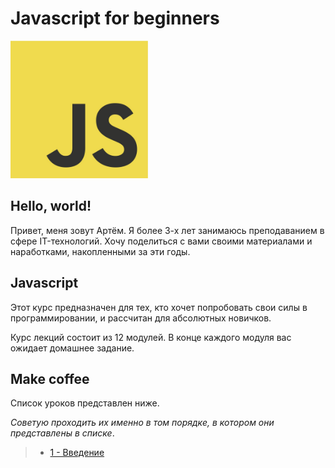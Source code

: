 # Javascript for beginners

<img
    src="./assets/img/js.jpg"
    alt="js"
    width="220px" />

## Hello, world!
Привет, меня зовут Артём.
Я более 3-х лет занимаюсь преподаванием в сфере IT-технологий.
Хочу поделиться с вами своими материалами и наработками, накопленными за эти годы.

## Javascript
Этот курс предназначен для тех, кто хочет попробовать свои силы в программировании, и рассчитан для абсолютных новичков.

Курс лекций состоит из 12 модулей.
В конце каждого модуля вас ожидает домашнее задание.

## Make coffee
Список уроков представлен ниже.

_Советую проходить их именно в том порядке, в котором они представлены в списке_.
>* [1 - Введение ](./lesson1/)